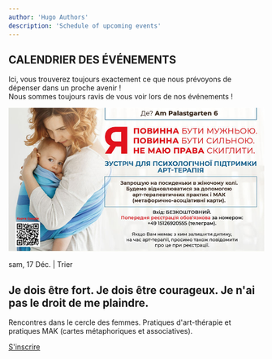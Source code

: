 ```yaml
---
author: 'Hugo Authors'
description: 'Schedule of upcoming events'
---
```


<div class='container m-auto'>
    <h2 class='text-red-600 font-bold 3xl:text-4xl text-2xl px-7 mb-4'>CALENDRIER DES ÉVÉNEMENTS</h2>
    <p class='px-7 mb-4'>Ici, vous trouverez toujours exactement ce que nous prévoyons de dépenser dans un proche avenir !<br>
    Nous sommes toujours ravis de vous voir lors de nos événements !</p>
</div>

<div class='container mx-auto my-6 px-7'>
    <!-- Left-img block 
    <div class='grid lg:grid-cols-2 grid-cols-1 border border-red-600 mb-6'>
        <div class='overflow-hidden'>
            <img src='/calendarImg/e57edb_d1e4b548b92f484f891319cd0a59236f_mv2.jpg' class='w-full object-cover  transition-transform transform hover:scale-110'>
        </div>
        <div class='text-justify my-auto p-6 '>
            <p>dim, 11 Déc. | Mergener Hof e.V.</p>
            <h2 class='3xl:text-4xl text-2xl font-bold my-4 text-left'>Soirée ukrainienne "Kalita"</h2>
            <p class='mb-4'>Amis, nous vous invitons à une vraie fête ukrainienne : - avec une master class de broderie ; - Chansons folkloriques ukrainiennes et humour folklorique; - de délicieuses friandises. L'hôtesse de la soirée sera l'incomparable tante Sonia (actrice talentueuse, chanteuse ukrainienne - Yaryna Sonyachna).</p>
            <a href='https://docs.google.com/forms/d/e/1FAIpQLSd91BiSuBVD5w9SgOIotsghWuYbdT7v5GKyxtRgBhLVXxHy7w/viewform?usp=sharing' class='uppercase text-white bg-red-600 px-6 py-2 hover:bg-red-800'>S'inscrire</a>
        </div>
    </div>
    -->
    <!-- right-img block -->
    <div class='grid lg:grid-cols-2 grid-cols-1 border border-red-600'>
        <div class='overflow-hidden'>
            <img src='/calendarImg/e57edb_413c5ce542e8423fad5c44330cce596b_mv2.jpg' class='w-full object-cover transition-transform transform hover:scale-110'>
        </div>
        <div class='text-justify my-auto p-6 lg:order-first'>
            <p>sam, 17 Déc. | Trier</p>
            <h2 class='3xl:text-4xl text-2xl font-bold my-4 text-left'>Je dois être fort. Je dois être courageux. Je n'ai pas le droit de me plaindre.</h2>
            <p class='mb-4'>Rencontres dans le cercle des femmes. Pratiques d'art-thérapie et pratiques MAK (cartes métaphoriques et associatives).</p>
            <a href='#' class='uppercase text-white bg-red-600 px-6 py-2 hover:bg-red-800'>S'inscrire</a>
        </div>
    </div>
</div>